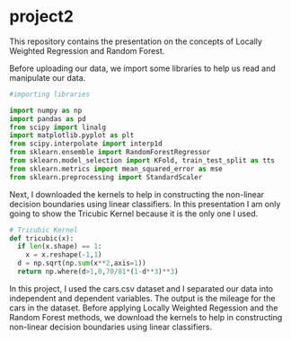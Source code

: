 # project2
This repository contains the presentation on the concepts of Locally Weighted Regression and Random Forest.

Before uploading our data, we import some libraries to help us read and manipulate our data.

```Python
#importing libraries

import numpy as np
import pandas as pd
from scipy import linalg
import matplotlib.pyplot as plt
from scipy.interpolate import interp1d
from sklearn.ensemble import RandomForestRegressor
from sklearn.model_selection import KFold, train_test_split as tts
from sklearn.metrics import mean_squared_error as mse
from sklearn.preprocessing import StandardScaler
```

Next, I downloaded the kernels to help in constructing the non-linear decision boundaries using linear classifiers. In this presentation I am only going to show the Tricubic Kernel because it is the only one I used.

```Python
# Tricubic Kernel
def tricubic(x):
  if len(x.shape) == 1:
    x = x.reshape(-1,1)
  d = np.sqrt(np.sum(x**2,axis=1))
  return np.where(d>1,0,70/81*(1-d**3)**3)
```

In this project, I used the cars.csv dataset and I separated our data into independent and dependent variables. The output is the mileage for the cars in the dataset. Before applying Locally Weighted Regession and the Random Forest methods, we download the kernels to help in constructing non-linear decision boundaries using linear classifiers. 

